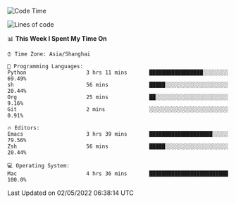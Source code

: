 <!--START_SECTION:waka-->
![Code Time](http://img.shields.io/badge/Code%20Time-703%20hrs%2023%20mins-blue)

![Lines of code](https://img.shields.io/badge/From%20Hello%20World%20I%27ve%20Written-22%20Thousand%20lines%20of%20code-blue)

📊 **This Week I Spent My Time On** 

```text
⌚︎ Time Zone: Asia/Shanghai

💬 Programming Languages: 
Python                   3 hrs 11 mins       █████████████████░░░░░░░░   69.49% 
sh                       56 mins             █████░░░░░░░░░░░░░░░░░░░░   20.44% 
Org                      25 mins             ██░░░░░░░░░░░░░░░░░░░░░░░   9.16% 
Git                      2 mins              ░░░░░░░░░░░░░░░░░░░░░░░░░   0.91%

🔥 Editors: 
Emacs                    3 hrs 39 mins       ████████████████████░░░░░   79.56% 
Zsh                      56 mins             █████░░░░░░░░░░░░░░░░░░░░   20.44%

💻 Operating System: 
Mac                      4 hrs 36 mins       █████████████████████████   100.0%

```


 Last Updated on 02/05/2022 06:38:14 UTC
<!--END_SECTION:waka-->
